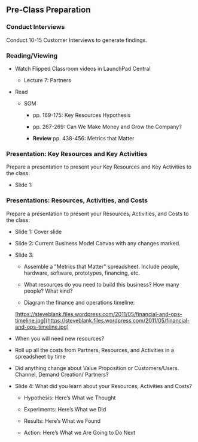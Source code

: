 ## Pre-Class Preparation

### Conduct Interviews

Conduct 10-15 Customer Interviews  to generate findings.

### Reading/Viewing	

* Watch Flipped Classroom videos in LaunchPad Central

    * Lecture 7: Partners

* Read 

    * SOM 

        * pp. 169-175: Key Resources Hypothesis

        * pp. 267-269: Can We Make Money and Grow the Company?

        * **Review** pp. 438-456: Metrics that Matter

### Presentation: Key Resources and Key Activities

Prepare a presentation to present your Key Resources and Key Activities to the class:

* Slide 1: 

### Presentations: Resources, Activities, and Costs

Prepare a presentation to present your Resources, Activities, and Costs to the class:

* Slide 1: Cover slide

* Slide 2: Current Business Model Canvas with any changes marked.

* Slide 3: 

    * Assemble a "Metrics that Matter" spreadsheet. Include people, hardware, software, prototypes, financing, etc.

    * What resources do you need to build this business? How many people? What kind?

    * Diagram the finance and operations timeline:

    [https://steveblank.files.wordpress.com/2011/05/financial-and-ops-timeline.jpg](https://steveblank.files.wordpress.com/2011/05/financial-and-ops-timeline.jpg)

* When you will need new resources?

* Roll up all the costs from Partners, Resources, and Activities in a spreadsheet by time

* Did anything change about Value Proposition or Customers/Users. Channel, Demand Creation/ Partners?

* Slide 4: What did you learn about your Resources, Activities and Costs?

    * Hypothesis: Here’s What we Thought

    * Experiments: Here’s What we Did

    * Results: Here’s What we Found

    * Action: Here’s What we Are Going to Do Next